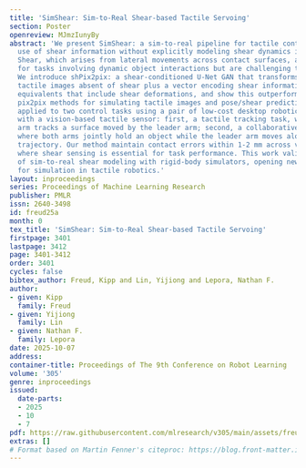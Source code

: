 ```yaml
---
title: 'SimShear: Sim-to-Real Shear-based Tactile Servoing'
section: Poster
openreview: MJmzIunyBy
abstract: 'We present SimShear: a sim-to-real pipeline for tactile control that allows
  use of shear information without explicitly modeling shear dynamics in simulation.
  Shear, which arises from lateral movements across contact surfaces, are critical
  for tasks involving dynamic object interactions but are challenging to simulate.
  We introduce shPix2pix: a shear-conditioned U-Net GAN that transforms simulated
  tactile images absent of shear plus a vector encoding shear information into realistic
  equivalents that include shear deformations, and show this outperforms baseline
  pix2pix methods for simulating tactile images and pose/shear prediction. This is
  applied to two control tasks using a pair of low-cost desktop robotic arms equipped
  with a vision-based tactile sensor: first, a tactile tracking task, where a follower
  arm tracks a surface moved by the leader arm; second, a collaborative co-lift task,
  where both arms jointly hold an object while the leader arm moves along a prescribed
  trajectory. Our method maintain contact errors within 1-2 mm across varied trajectories
  where shear sensing is essential for task performance. This work validates the use
  of sim-to-real shear modeling with rigid-body simulators, opening new possibilities
  for simulation in tactile robotics.'
layout: inproceedings
series: Proceedings of Machine Learning Research
publisher: PMLR
issn: 2640-3498
id: freud25a
month: 0
tex_title: 'SimShear: Sim-to-Real Shear-based Tactile Servoing'
firstpage: 3401
lastpage: 3412
page: 3401-3412
order: 3401
cycles: false
bibtex_author: Freud, Kipp and Lin, Yijiong and Lepora, Nathan F.
author:
- given: Kipp
  family: Freud
- given: Yijiong
  family: Lin
- given: Nathan F.
  family: Lepora
date: 2025-10-07
address:
container-title: Proceedings of The 9th Conference on Robot Learning
volume: '305'
genre: inproceedings
issued:
  date-parts:
  - 2025
  - 10
  - 7
pdf: https://raw.githubusercontent.com/mlresearch/v305/main/assets/freud25a/freud25a.pdf
extras: []
# Format based on Martin Fenner's citeproc: https://blog.front-matter.io/posts/citeproc-yaml-for-bibliographies/
---
```

